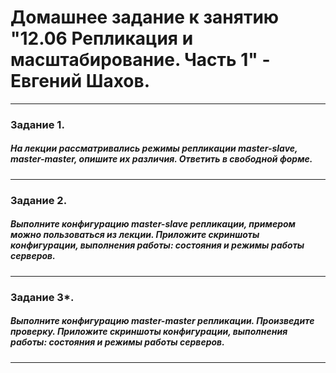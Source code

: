 # Домашнее задание к занятию "12.06 Репликация и масштабирование. Часть 1" - Евгений Шахов.
---
### Задание 1.
##### На лекции рассматривались режимы репликации master-slave, master-master, опишите их различия. Ответить в свободной форме.


---
### Задание 2.
##### Выполните конфигурацию master-slave репликации, примером можно пользоваться из лекции. Приложите скриншоты конфигурации, выполнения работы: состояния и режимы работы серверов.


---
### Задание 3*.
##### Выполните конфигурацию master-master репликации. Произведите проверку. Приложите скриншоты конфигурации, выполнения работы: состояния и режимы работы серверов.


---
